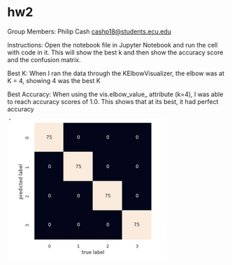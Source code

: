 # hw2

Group Members: Philip Cash cashp18@students.ecu.edu

Instructions: Open the notebook file in Jupyter Notebook and run the cell with code in it. This will show the best k and then show the accuracy score and the confusion matrix.

Best K: When I ran the data through the KElbowVisualizer, the elbow was at K = 4, showing 4 was the best K

Best Accuracy: When using the vis.elbow_value_ attribute (k=4), I was able to reach accuracy scores of 1.0. This shows that at its best, it had perfect accuracy

![confusionMatrix](https://github.com/cashp18/hw2/blob/main/confusionMatrix.png?raw=true)
